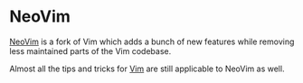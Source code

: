 # NeoVim

[NeoVim](https://neovim.io/) is a fork of Vim which adds a bunch of new
features while removing less maintained parts of the Vim codebase.

Almost all the tips and tricks for [Vim](vim.md) are still applicable to NeoVim as well.
